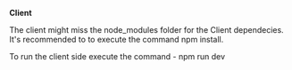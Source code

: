 **Client**

The client might miss the node_modules folder for the Client dependecies.
It's recommended to to execute the command npm install.

To run the client side execute the command - npm run dev
